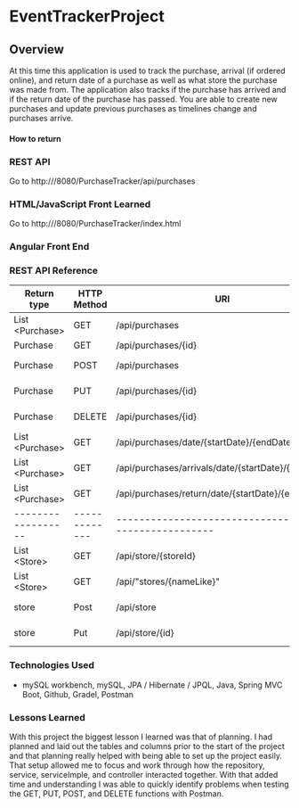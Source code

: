 # EventTrackerProject

## Overview
At this time this application is used to track the purchase, arrival (if ordered online), and return date of a purchase as well as what store the purchase was made from. The application also tracks if the purchase has arrived and if the return date of the purchase has passed. You are able to create new purchases and update previous purchases as timelines change and purchases arrive.

#### How to return


### REST API
Go to http://<IP Address>/8080/PurchaseTracker/api/purchases


### HTML/JavaScript Front Learned
Go to http://<IP Address>/8080/PurchaseTracker/index.html

### Angular Front End

### REST API Reference
|Return type       | HTTP Method | URI                                                 | Request Body| Reason   |
|------------------|-------------|-----------------------------------------------------|-------------|----------|
| List \<Purchase\>| GET         | /api/purchases                                      |             | List     |
| Purchase         | GET         | /api/purchases/{id}                                 |             | Retrieve |
| Purchase         | POST        | /api/purchases                                      | Recipe JSON | Create   |
| Purchase         | PUT         | /api/purchases/{id}                                 | Recipe JSON | Update   |
| Purchase         | DELETE      | /api/purchases/{id}                                 | Recipe JSON | Delete   |
| List \<Purchase\>| GET         | /api/purchases/date/{startDate}/{endDate}           |             | List     |
| List \<Purchase\>| GET         | /api/purchases/arrivals/date/{startDate}/{endDate}  |             | List     |
| List \<Purchase\>| GET         | /api/purchases/return/date/{startDate}/{endDate}    |             | List     |
|------------------|-------------|-----------------------------------------------------|-------------|----------|
| List \<Store\>   | GET         | /api/store/{storeId}                                |             | List     |
| List \<Store\>   | GET         | /api/"stores/{nameLike}"                            |             | Retrieve |
| store            | Post        | /api/store                                          | Recipe JSON | Create   |
| store            | Put         | /api/store/{id}                                     | Recipe JSON | Update   |


### Technologies Used
+ mySQL workbench, mySQL, JPA / Hibernate / JPQL, Java, Spring MVC Boot, Github, Gradel, Postman

### Lessons Learned
With this project the biggest lesson I learned was that of planning. I had planned and laid out the tables and columns prior to the start of the project and that planning really helped with being able to set up the project easily. That setup allowed me to focus and work through how the repository, service, serviceImple, and controller interacted together. With that added time and understanding I was able to quickly identify problems when testing the GET, PUT, POST, and DELETE functions with Postman.
